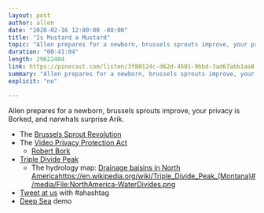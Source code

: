 ```yaml
---
layout: post
author: allen
date: "2020-02-16 12:00:00 -08:00"
title: "Is Mustard a Mustard"
topic: "Allen prepares for a newborn, brussels sprouts improve, your privacy is Borked, and narwhals surprise Arik."
duration: "00:41:04"
length: 29622404
link: https://pinecast.com/listen/3f80124c-d62d-4501-9bbd-3ad67abb1aa8.mp3
summary: "Allen prepares for a newborn, brussels sprouts improve, your privacy is Borked, and narwhals surprise Arik."
explicit: "no"

---
```


Allen prepares for a newborn, brussels sprouts improve, your privacy is Borked, and narwhals surprise Arik.

- The [Brussels Sprout Revolution](https://www.npr.org/sections/thesalt/2019/10/30/773457637/from-culinary-dud-to-stud-how-dutch-plant-breeders-built-our-brussels-sprouts-bo)
- The [Video Privacy Protection Act](https://en.wikipedia.org/wiki/Video_Privacy_Protection_Act)
  - [Robert Bork](https://en.wikipedia.org/wiki/Robert_Bork)
- [Triple Divide Peak](https://en.wikipedia.org/wiki/Triple_Divide_Peak_(Montana))
  - The hydrology map: [Drainage baisins in North America]()https://en.wikipedia.org/wiki/Triple_Divide_Peak_(Montana)#/media/File:NorthAmerica-WaterDivides.png
- [Tweet at us](http://twitter.com/funfactfm) with #ahashtag
- [Deep Sea](https://neal.fun/deep-sea/) demo
